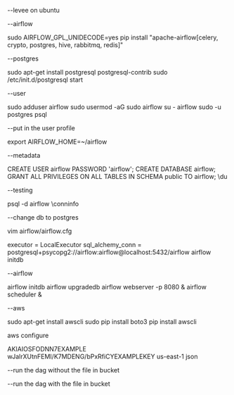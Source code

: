 --levee on ubuntu

--airflow

sudo AIRFLOW_GPL_UNIDECODE=yes pip install "apache-airflow[celery, crypto, postgres, hive, rabbitmq, redis]"

--postgres

sudo apt-get install postgresql postgresql-contrib
sudo /etc/init.d/postgresql start

--user

sudo adduser airflow
sudo usermod -aG sudo airflow
su - airflow
sudo -u postgres psql

--put in the user profile

export AIRFLOW_HOME=~/airflow

--metadata

CREATE USER airflow PASSWORD 'airflow';
CREATE DATABASE airflow;
GRANT ALL PRIVILEGES ON ALL TABLES IN SCHEMA public TO airflow;
\du

--testing

psql -d airflow
\conninfo

--change db to postgres

vim airflow/airflow.cfg

executor = LocalExecutor
sql_alchemy_conn = postgresql+psycopg2://airflow:airflow@localhost:5432/airflow
airflow initdb

--airflow

airflow initdb
airflow upgradedb
airflow webserver -p 8080 &
airflow scheduler &

--aws

sudo apt-get install awscli
sudo pip install boto3
pip install awscli 

aws configure

AKIAIOSFODNN7EXAMPLE
wJalrXUtnFEMI/K7MDENG/bPxRfiCYEXAMPLEKEY
us-east-1
json

--run the dag without the file in bucket

--run the dag with the file in bucket
